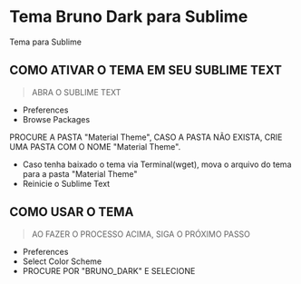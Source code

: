 # Tema Bruno Dark para Sublime
Tema para Sublime

## COMO ATIVAR O TEMA EM SEU SUBLIME TEXT

> ABRA O SUBLIME TEXT

* Preferences
* Browse Packages

PROCURE A PASTA "Material Theme", CASO A PASTA NÃO EXISTA, CRIE UMA PASTA COM O NOME "Material Theme".

* Caso tenha baixado o tema via Terminal(wget), mova o arquivo do tema para a pasta "Material Theme"
* Reinicie o Sublime Text

## COMO USAR O TEMA

> AO FAZER O PROCESSO ACIMA, SIGA O PRÓXIMO PASSO

* Preferences
* Select Color Scheme
* PROCURE POR "BRUNO_DARK" E SELECIONE
